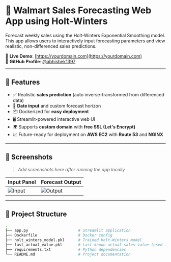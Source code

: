 # 🧮 Walmart Sales Forecasting Web App using Holt-Winters

Forecast weekly sales using the Holt-Winters Exponential Smoothing model. This app allows users to interactively input forecasting parameters and view realistic, non-differenced sales predictions.

📍 **Live Demo**: [https://yourdomain.com](https://yourdomain.com)  
📁 **GitHub Profile**: [@abhishek1397](https://github.com/abhishek1397)

---

## 🚀 Features

- ✅ Realistic **sales prediction** (auto inverse-transformed from differenced data)
- 📅 **Date input** and custom forecast horizon
- 📦 Dockerized for **easy deployment**
- 🖥️ Streamlit-powered interactive web UI
- 🌍 Supports **custom domain** with **free SSL (Let's Encrypt)**
- 📈 Future-ready for deployment on **AWS EC2** with **Route 53** and **NGINX**

---

## 📸 Screenshots

> _Add screenshots here after running the app locally_

| Input Panel                        | Forecast Output                         |
|-----------------------------------|-----------------------------------------|
| ![Input](screenshots/input.png)   | ![Output](screenshots/output.png)       |

---

## 📂 Project Structure

```bash
.
├── app.py                      # Streamlit application
├── Dockerfile                  # Docker config
├── holt_winters_model.pkl      # Trained Holt-Winters model
├── last_actual_value.pkl       # Last known actual sales value (used for inverse diff)
├── requirements.txt            # Python dependencies
└── README.md                   # Project documentation

